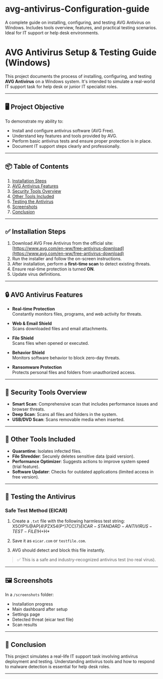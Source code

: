 # avg-antivirus-Configuration-guide
A complete guide on installing, configuring, and testing AVG Antivirus on Windows. Includes tools overview, features, and practical testing scenarios. Ideal for IT support or help desk environments.


# AVG Antivirus Setup & Testing Guide (Windows)

This project documents the process of installing, configuring, and testing **AVG Antivirus** on a Windows system. It's intended to simulate a real-world IT support task for help desk or junior IT specialist roles.

---

## 🖥️ Project Objective

To demonstrate my ability to:
- Install and configure antivirus software (AVG Free).
- Understand key features and tools provided by AVG.
- Perform basic antivirus tests and ensure proper protection is in place.
- Document IT support steps clearly and professionally.

---

## 📦 Table of Contents

1. [Installation Steps](#installation-steps)
2. [AVG Antivirus Features](#avg-antivirus-features)
3. [Security Tools Overview](#security-tools-overview)
4. [Other Tools Included](#other-tools-included)
5. [Testing the Antivirus](#testing-the-antivirus)
6. [Screenshots](#screenshots)
7. [Conclusion](#conclusion)

---

## ✅ Installation Steps

1. Download AVG Free Antivirus from the official site: [https://www.avg.com/en-ww/free-antivirus-download](https://www.avg.com/en-ww/free-antivirus-download)
2. Run the installer and follow the on-screen instructions.
3. After installation, perform a **first-time scan** to detect existing threats.
4. Ensure real-time protection is turned **ON**.
5. Update virus definitions.

---

## 🔒 AVG Antivirus Features

- **Real-time Protection**  
  Constantly monitors files, programs, and web activity for threats.

- **Web & Email Shield**  
  Scans downloaded files and email attachments.

- **File Shield**  
  Scans files when opened or executed.

- **Behavior Shield**  
  Monitors software behavior to block zero-day threats.

- **Ransomware Protection**  
  Protects personal files and folders from unauthorized access.

---

## 🔧 Security Tools Overview

- **Smart Scan**: Comprehensive scan that includes performance issues and browser threats.
- **Deep Scan**: Scans all files and folders in the system.
- **USB/DVD Scan**: Scans removable media when inserted.

---

## 🧰 Other Tools Included

- **Quarantine**: Isolates infected files.
- **File Shredder**: Securely deletes sensitive data (paid version).
- **Performance Optimizer**: Suggests actions to improve system speed (trial feature).
- **Software Updater**: Checks for outdated applications (limited access in free version).

---

## 🧪 Testing the Antivirus

### Safe Test Method (EICAR)

1. Create a `.txt` file with the following harmless test string:
X5O!P%@AP[4\PZX54(P^)7CC)7}$EICAR-STANDARD-ANTIVIRUS-TEST-FILE!$H+H*


2. Save it as `eicar.com` or `testfile.com`.

3. AVG should detect and block this file instantly.

> ✅ This is a safe and industry-recognized antivirus test (no real virus).

---

## 🖼️ Screenshots

In a `/screenshots` folder:
- Installation progress
- Main dashboard after setup
- Settings page
- Detected threat (eicar test file)
- Scan results

---

## 📌 Conclusion

This project simulates a real-life IT support task involving antivirus deployment and testing. Understanding antivirus tools and how to respond to malware detection is essential for help desk roles.

---


